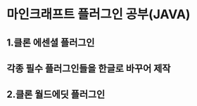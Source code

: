 마인크래프트 플러그인 공부(JAVA)
======================
1.클론 에센셜 플러그인
------------------------
## 각종 필수 플러그인들을 한글로 바꾸어 제작
2.클론 월드에딧 플러그인
------------------------
